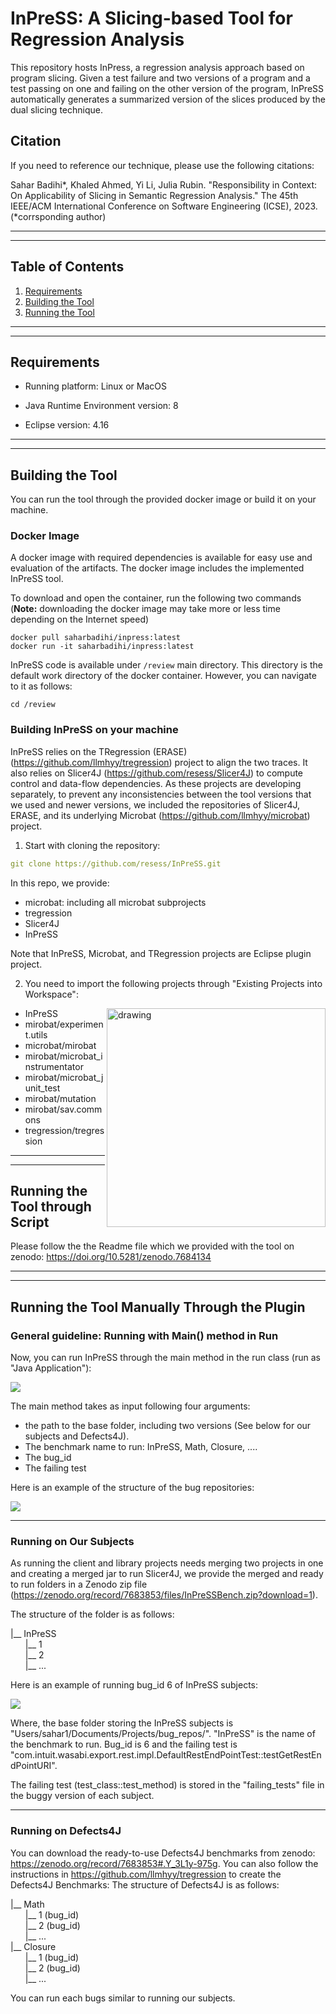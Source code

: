 # InPreSS: A Slicing-based Tool for Regression Analysis

This repository hosts InPress, a regression analysis approach based on program slicing. 
Given a test failure and two versions of a program and a test passing on one and failing on the other version of the program, 
InPreSS automatically generates a summarized version of the slices produced by the dual slicing technique. 

## Citation

If you need to reference our technique, please use the following citations:

Sahar Badihi*, Khaled Ahmed, Yi Li, Julia Rubin. "Responsibility in Context: On Applicability of Slicing in Semantic Regression Analysis." The 45th IEEE/ACM International Conference on Software Engineering (ICSE), 2023. (*corrsponding author)

---
---

## Table of Contents
1. [Requirements](#Requirements)
2. [Building the Tool](#Building-the-Tool)
3. [Running the Tool](#Running-the-Tool)

---
---

## Requirements

* Running platform: Linux or MacOS

* Java Runtime Environment version: 8

* Eclipse version: 4.16

---
---
## Building the Tool
You can run the tool through the provided docker image or build it on your machine.

###  Docker Image
A docker image with required dependencies is available for easy use and evaluation of the artifacts. The docker image includes the implemented InPreSS tool.

To download and open the container, run the following two commands (**Note:** downloading the docker image may take more or less time depending on the Internet speed)
```
docker pull saharbadihi/inpress:latest
docker run -it saharbadihi/inpress:latest
```

InPreSS code is available under `/review` main directory.
This directory is the default work directory of the docker container. However, you can navigate to it as follows:

```
cd /review
```

### Building InPreSS on your machine

InPreSS relies on the TRegression (ERASE) (https://github.com/llmhyy/tregression) project to align the two traces. 
It also relies on Slicer4J (https://github.com/resess/Slicer4J) to compute control and data-flow dependencies. 
As these projects are developing separately, to prevent any inconsistencies between the tool versions that we used and newer versions, 
we included the repositories of Slicer4J, ERASE, and its underlying Microbat (https://github.com/llmhyy/microbat) project.

1. Start with cloning the repository:
````yaml
git clone https://github.com/resess/InPreSS.git
````
In this repo, we provide:
- microbat: including all microbat subprojects
- tregression
- Slicer4J
- InPreSS

Note that InPreSS, Microbat, and TRegression projects are Eclipse plugin project. 

2. You need to import the following projects through "Existing Projects into Workspace":

<img align="right" src="img/structure.png" alt="drawing" width="350"/>

- InPreSS
- mirobat/experiment.utils
- microbat/mirobat
- mirobat/microbat_instrumentator
- mirobat/microbat_junit_test
- mirobat/mutation
- mirobat/sav.commons
- tregression/tregression

---
--- 

## Running the Tool through Script

Please follow the the Readme file which we provided with the tool on zenodo: https://doi.org/10.5281/zenodo.7684134

---
--- 

## Running the Tool Manually Through the Plugin 
### General guideline: Running with Main() method in Run
Now, you can run InPreSS through the main method in the run class (run as "Java Application"):

![](/img/run.png)

The main method takes as input following four arguments: 
- the path to the base folder, including two versions (See below for our subjects and Defects4J). 
- The benchmark name to run: InPreSS, Math, Closure, ....
- The bug_id
- The failing test

Here is an example of the structure of the bug repositories:

![](/img/fileStructure.png)

---

### Running on Our Subjects
As running the client and library projects needs merging two projects in one and creating a merged jar to run Slicer4J, we provide the merged and ready to run folders in a Zenodo zip file (https://zenodo.org/record/7683853/files/InPreSSBench.zip?download=1).

The structure of the folder is as follows:

|__ InPreSS<br />
&nbsp;&nbsp;&nbsp;&nbsp;&nbsp;&nbsp;|__ 1 <br />
&nbsp;&nbsp;&nbsp;&nbsp;&nbsp;&nbsp;|__ 2 <br /> 
&nbsp;&nbsp;&nbsp;&nbsp;&nbsp;&nbsp;|__ ...<br />

Here is an example of running bug_id 6 of InPreSS subjects:

![](/img/args.png)

Where, the base folder storing the InPreSS subjects is "Users/sahar1/Documents/Projects/bug_repos/". 
"InPreSS" is the name of the benchmark to run. 
Bug_id is 6 and the failing test is "com.intuit.wasabi.export.rest.impl.DefaultRestEndPointTest::testGetRestEndPointURI".

The failing test (test_class::test_method) is stored in the "failing_tests" file in the buggy version of each subject. 

---

### Running on Defects4J
You can download the ready-to-use Defects4J benchmarks from zenodo: https://zenodo.org/record/7683853#.Y_3L1y-975g.
You can also follow the instructions in https://github.com/llmhyy/tregression to create the Defects4J Benchmarks: 
The structure of Defects4J is as follows:

|__ Math<br />
&nbsp;&nbsp;&nbsp;&nbsp;&nbsp;&nbsp;|__ 1 (bug_id)<br />
&nbsp;&nbsp;&nbsp;&nbsp;&nbsp;&nbsp;|__ 2 (bug_id)<br />
&nbsp;&nbsp;&nbsp;&nbsp;&nbsp;&nbsp;|__ ...<br />
|__ Closure<br />
&nbsp;&nbsp;&nbsp;&nbsp;&nbsp;&nbsp;|__ 1 (bug_id)<br />
&nbsp;&nbsp;&nbsp;&nbsp;&nbsp;&nbsp;|__ 2 (bug_id)<br />
&nbsp;&nbsp;&nbsp;&nbsp;&nbsp;&nbsp;|__ ...<br />

You can run each bugs similar to running our subjects. 